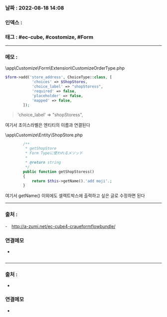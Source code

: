 ### 날짜 :  2022-08-18 14:08

### 인덱스 :

### 태그 : #ec-cube, #costomize, #Form

----

### 메모 :


\\app\\Customize\\Form\\Extension\\CustomizeOrderType.php
```php
$form->add('store_address', ChoiceType::class, [
            'choices' => $ShopStores,
            'choice_label' => "shopStoress",
            'required' => false,
            'placeholder' => false,
            'mapped' => false,
        ]);
```


> 'choice_label' => "shopStoress",

여기서 초이스라벨은 엔티티의 이름과 연결된다

\\app\\Customize\\Entity\\ShopStore.php
```php
        /**
         * getShopStore 
         * Form Typeに使われるメソッド
         *
         * @return string
         */
        public function getShopStoress()
        {
            return $this->getName().'add moji'.;
        }

```
여기서 getName() 이외에도 셀렉트박스에 출력하고 싶은 글로 수정하면 된다

----
### 출처 :
-　http://a-zumi.net/ec-cube4-craueformflowbundle/


### 연결메모
-















```php

```

> 

----
### 출처 :
-


### 연결메모
-














